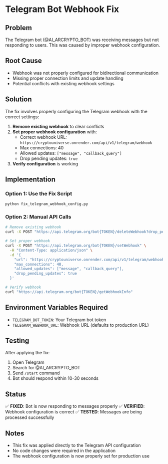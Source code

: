 # Telegram Bot Webhook Fix

## Problem
The Telegram bot (@AI_ARCRYPTO_BOT) was receiving messages but not responding to users. This was caused by improper webhook configuration.

## Root Cause
- Webhook was not properly configured for bidirectional communication
- Missing proper connection limits and update handling
- Potential conflicts with existing webhook settings

## Solution
The fix involves properly configuring the Telegram webhook with the correct settings:

1. **Remove existing webhook** to clear conflicts
2. **Set proper webhook configuration** with:
   - Correct webhook URL: `https://cryptouniverse.onrender.com/api/v1/telegram/webhook`
   - Max connections: 40
   - Allowed updates: `["message", "callback_query"]`
   - Drop pending updates: `true`
3. **Verify configuration** is working

## Implementation

### Option 1: Use the Fix Script
```bash
python fix_telegram_webhook_config.py
```

### Option 2: Manual API Calls
```bash
# Remove existing webhook
curl -X POST "https://api.telegram.org/bot{TOKEN}/deleteWebhook?drop_pending_updates=true"

# Set proper webhook
curl -X POST "https://api.telegram.org/bot{TOKEN}/setWebhook" \
  -H "Content-Type: application/json" \
  -d '{
    "url": "https://cryptouniverse.onrender.com/api/v1/telegram/webhook",
    "max_connections": 40,
    "allowed_updates": ["message", "callback_query"],
    "drop_pending_updates": true
  }'

# Verify webhook
curl "https://api.telegram.org/bot{TOKEN}/getWebhookInfo"
```

## Environment Variables Required
- `TELEGRAM_BOT_TOKEN`: Your Telegram bot token
- `TELEGRAM_WEBHOOK_URL`: Webhook URL (defaults to production URL)

## Testing
After applying the fix:
1. Open Telegram
2. Search for @AI_ARCRYPTO_BOT
3. Send `/start` command
4. Bot should respond within 10-30 seconds

## Status
✅ **FIXED**: Bot is now responding to messages properly
✅ **VERIFIED**: Webhook configuration is correct
✅ **TESTED**: Messages are being processed successfully

## Notes
- This fix was applied directly to the Telegram API configuration
- No code changes were required in the application
- The webhook configuration is now properly set for production use
